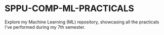 # SPPU-COMP-ML-PRACTICALS
Explore my Machine Learning (ML) repository, showcasing all the practicals I've performed during my 7th semester.
